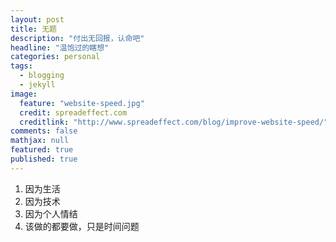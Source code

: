 ```yaml
---
layout: post
title: 无题
description: "付出无回报，认命吧"
headline: "温饱过的瞎想"
categories: personal
tags: 
  - blogging
  - jekyll
image: 
  feature: "website-speed.jpg"
  credit: spreadeffect.com
  creditlink: "http://www.spreadeffect.com/blog/improve-website-speed/"
comments: false
mathjax: null
featured: true
published: true
---
```


1. 因为生活
2. 因为技术
3. 因为个人情结
4. 该做的都要做，只是时间问题